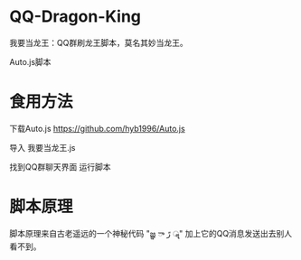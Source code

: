 # QQ-Dragon-King
我要当龙王：QQ群刷龙王脚本，莫名其妙当龙王。

Auto.js脚本

# 食用方法
下载Auto.js https://github.com/hyb1996/Auto.js

导入 我要当龙王.js

找到QQ群聊天界面 运行脚本

# 脚本原理
脚本原理来自古老遥远的一个神秘代码 "జ్ఞ ా رً ॣ" 加上它的QQ消息发送出去别人看不到。
